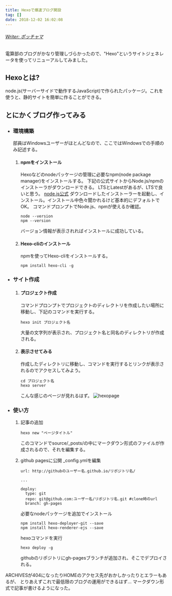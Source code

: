 ```yaml
---
title: Hexoで爆速ブログ開設
tag: []
date: 2018-12-02 16:02:08
---
```

###### <u>Writer: ポッチャマ</u>

電算部のブログがかなり管理しづらかったので、"Hexo"というサイトジェネレータを使ってリニューアルしてみました。

## Hexoとは?
node.js(サーバーサイドで動作するJavaScript)で作られたパッケージ。これを使うと、静的サイトを簡単に作ることができる。

## とにかくブログ作ってみる
- ### 環境構築
    部員はWindowsユーザーがほとんどなので、ここではWindowsでの手順のみ記述する。
    1. #### npmをインストール
        Hexoなどのnodeパッケージの管理に必要なnpm(node package manager)をインストールする。
        下記の公式サイトからNode.js/npmのインストーラがダウンロードできる。
        LTSとLatestがあるが、LTSで良いと思う。
        [node.js公式](https://nodejs.org/ja/ "node.js公式")
        ダウンロードしたインストーラーを起動し、インストール。インストール中色々聞かれるけど基本的にデフォルトでOK。
        コマンドプロンプトでNode.js、npmが使えるか確認。
        ```
        node --version
        npm --version
        ```
        バージョン情報が表示されればインストールに成功している。

    2. #### Hexo-cliのインストール
        npmを使ってHexo-cliをインストールする。
        ```
        npm install hexo-cli -g
        ```
- ### サイト作成

    1. #### プロジェクト作成
        コマンドプロンプトでプロジェクトのディレクトリを作成したい場所に移動し、下記のコマンドを実行する。
        ```
        hexo init プロジェクト名
        ```
        大量の文字列が表示され、プロジェクト名と同名のディレクトリが作成される。

    2. #### 表示させてみる
        作成したディレクトリに移動し、コマンドを実行するとリンクが表示されるのでアクセスしてみよう。
        ```
        cd プロジェクト名
        hexo server
        ```
        こんな感じのページが見れるはず。
        ![hexopage](hexopage.png)

- ### 使い方
    1. 記事の追加
        ```
        hexo new "ページタイトル"
        ```
        このコマンドでsource/_posts/の中にマークダウン形式のファイルが作成されるので、それを編集する。

    2. github pagesに公開
        _config.ymlを編集
        ```
        url: http://githubのユーザー名.github.io/リポジトリ名/

        ...

        deploy:
          type: git
          repo: git@github.com:ユーザー名/リポジトリ名.git #clone時のurl
          branch: gh-pages
        ```

        必要なnodeパッケージを追加でインストール
        ```
        npm install hexo-deployer-git --save
        npm install hexo-renderer-ejs --save
        ```

        hexoコマンドを実行
        ```
        hexo deploy -g
        ```

        githubのリポジトリにgh-pagesブランチが追加され、そこでデプロイされる。

ARCHIVESが404になったりHOMEのアクセス先がおかしかったりとエラーもあるが、
とりあえずこれで最低限のブログの運用ができるはず...
マークダウン形式で記事が書けるようになった。
